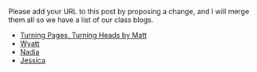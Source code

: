 Please add your URL to this post by proposing a change, and I will merge them all so we have a list of our class blogs.

* [Turning Pages, Turning Heads by Matt](https://turningpagesturningheads.wordpress.com/)
* [Wyatt](https://github.com/wdeaton/Gmos-Blog/blob/master/README.md)
* [Nadia](https://nadiaprinerobson.github.io/AccuracyinAgriculture/)
* [Jessica](https://dairygal.wordpress.com)
